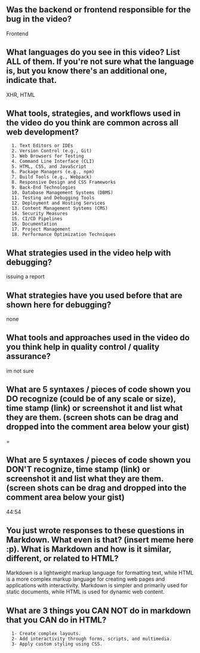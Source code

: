 ## Was the backend or frontend responsible for the bug in the video?
   Frontend   
## What languages do you see in this video? List ALL of them. If you're not sure what the language is, but you know there's an additional one, indicate that.
   XHR, HTML
## What tools, strategies, and workflows used in the video do you think are common across all web development?
```
  1. Text Editors or IDEs
  2. Version Control (e.g., Git)
  3. Web Browsers for Testing
  4. Command Line Interface (CLI)
  5. HTML, CSS, and JavaScript
  6. Package Managers (e.g., npm)
  7. Build Tools (e.g., Webpack)
  8. Responsive Design and CSS Frameworks
  9. Back-End Technologies
  10. Database Management Systems (DBMS)
  11. Testing and Debugging Tools
  12. Deployment and Hosting Services
  13. Content Management Systems (CMS)
  14. Security Measures
  15. CI/CD Pipelines
  16. Documentation
  17. Project Management
  18. Performance Optimization Techniques
```

## What strategies used in the video help with debugging?
  issuing a report
## What strategies have you used before that are shown here for debugging?
  none
## What tools and approaches used in the video do you think help in quality control / quality assurance?
  im not sure
## What are 5 syntaxes / pieces of code shown you DO recognize (could be of any scale or size), time stamp (link) or screenshot it and list what they are them. (screen shots can be drag and dropped into the comment area below your gist)
=
## What are 5 syntaxes / pieces of code shown you DON'T recognize, time stamp (link) or screenshot it and list what they are them. (screen shots can be drag and dropped into the comment area below your gist)
  44:54
## You just wrote responses to these questions in Markdown. What even is that? (insert meme here :p). What is Markdown and how is it similar, different, or related to HTML?

  Markdown is a lightweight markup language for formatting text, while HTML is a more complex markup language for creating web pages and applications with interactivity. 
  Markdown is simpler and primarily used for static documents, while HTML is used for dynamic web content.

## What are 3 things you CAN NOT do in markdown that you CAN do in HTML?
```
  1- Create complex layouts.
  2- Add interactivity through forms, scripts, and multimedia.
  3- Apply custom styling using CSS.
```
